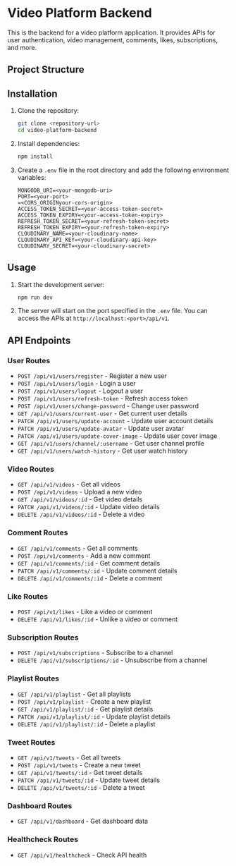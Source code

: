 # Video Platform Backend

This is the backend for a video platform application. It provides APIs for user authentication, video management, comments, likes, subscriptions, and more.

## Project Structure


## Installation

1. Clone the repository:
    ```sh
    git clone <repository-url>
    cd video-platform-backend
    ```

2. Install dependencies:
    ```sh
    npm install
    ```

3. Create a `.env` file in the root directory and add the following environment variables:
    ```
    MONGODB_URI=<your-mongodb-uri>
    PORT=<your-port>
    =<CORS_ORIGINyour-cors-origin>
    ACCESS_TOKEN_SECRET=<your-access-token-secret>
    ACCESS_TOKEN_EXPIRY=<your-access-token-expiry>
    REFRESH_TOKEN_SECRET=<your-refresh-token-secret>
    REFRESH_TOKEN_EXPIRY=<your-refresh-token-expiry>
    CLOUDINARY_NAME=<your-cloudinary-name>
    CLOUDINARY_API_KEY=<your-cloudinary-api-key>
    CLOUDINARY_SECRET=<your-cloudinary-secret>
    ```

## Usage

1. Start the development server:
    ```sh
    npm run dev
    ```

2. The server will start on the port specified in the `.env` file. You can access the APIs at `http://localhost:<port>/api/v1`.

## API Endpoints

### User Routes

- `POST /api/v1/users/register` - Register a new user
- `POST /api/v1/users/login` - Login a user
- `POST /api/v1/users/logout` - Logout a user
- `POST /api/v1/users/refresh-token` - Refresh access token
- `POST /api/v1/users/change-password` - Change user password
- `GET /api/v1/users/current-user` - Get current user details
- `PATCH /api/v1/users/update-account` - Update user account details
- `PATCH /api/v1/users/update-avatar` - Update user avatar
- `PATCH /api/v1/users/update-cover-image` - Update user cover image
- `GET /api/v1/users/channel/:username` - Get user channel profile
- `GET /api/v1/users/watch-history` - Get user watch history

### Video Routes

- `GET /api/v1/videos` - Get all videos
- `POST /api/v1/videos` - Upload a new video
- `GET /api/v1/videos/:id` - Get video details
- `PATCH /api/v1/videos/:id` - Update video details
- `DELETE /api/v1/videos/:id` - Delete a video

### Comment Routes

- `GET /api/v1/comments` - Get all comments
- `POST /api/v1/comments` - Add a new comment
- `GET /api/v1/comments/:id` - Get comment details
- `PATCH /api/v1/comments/:id` - Update comment details
- `DELETE /api/v1/comments/:id` - Delete a comment

### Like Routes

- `POST /api/v1/likes` - Like a video or comment
- `DELETE /api/v1/likes/:id` - Unlike a video or comment

### Subscription Routes

- `POST /api/v1/subscriptions` - Subscribe to a channel
- `DELETE /api/v1/subscriptions/:id` - Unsubscribe from a channel

### Playlist Routes

- `GET /api/v1/playlist` - Get all playlists
- `POST /api/v1/playlist` - Create a new playlist
- `GET /api/v1/playlist/:id` - Get playlist details
- `PATCH /api/v1/playlist/:id` - Update playlist details
- `DELETE /api/v1/playlist/:id` - Delete a playlist

### Tweet Routes

- `GET /api/v1/tweets` - Get all tweets
- `POST /api/v1/tweets` - Create a new tweet
- `GET /api/v1/tweets/:id` - Get tweet details
- `PATCH /api/v1/tweets/:id` - Update tweet details
- `DELETE /api/v1/tweets/:id` - Delete a tweet

### Dashboard Routes

- `GET /api/v1/dashboard` - Get dashboard data

### Healthcheck Routes

- `GET /api/v1/healthcheck` - Check API health


